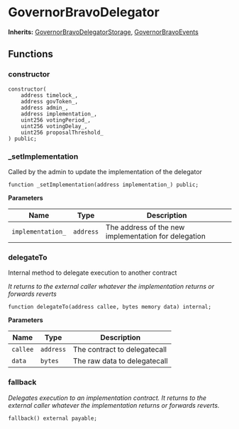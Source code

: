 # GovernorBravoDelegator

**Inherits:**
[GovernorBravoDelegatorStorage](/out-of-scope/governance/GovernorBravoInterfaces.sol/contract.GovernorBravoDelegatorStorage.md), [GovernorBravoEvents](/out-of-scope/governance/GovernorBravoInterfaces.sol/contract.GovernorBravoEvents.md)


## Functions
### constructor


```solidity
constructor(
    address timelock_,
    address govToken_,
    address admin_,
    address implementation_,
    uint256 votingPeriod_,
    uint256 votingDelay_,
    uint256 proposalThreshold_
) public;
```

### _setImplementation

Called by the admin to update the implementation of the delegator


```solidity
function _setImplementation(address implementation_) public;
```
**Parameters**

|Name|Type|Description|
|----|----|-----------|
|`implementation_`|`address`|The address of the new implementation for delegation|


### delegateTo

Internal method to delegate execution to another contract

*It returns to the external caller whatever the implementation returns or forwards reverts*


```solidity
function delegateTo(address callee, bytes memory data) internal;
```
**Parameters**

|Name|Type|Description|
|----|----|-----------|
|`callee`|`address`|The contract to delegatecall|
|`data`|`bytes`|The raw data to delegatecall|


### fallback

*Delegates execution to an implementation contract.
It returns to the external caller whatever the implementation returns
or forwards reverts.*


```solidity
fallback() external payable;
```

